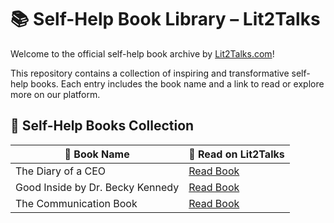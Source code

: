 # 📚 Self-Help Book Library – Lit2Talks

Welcome to the official self-help book archive by [Lit2Talks.com](https://www.lit2talks.com)!

This repository contains a collection of inspiring and transformative self-help books. Each entry includes the book name and a link to read or explore more on our platform.

## 📘 Self-Help Books Collection

| 📖 Book Name                                   | 🔗 Read on Lit2Talks |
|-----------------------------------------------|-----------------------|
| The Diary of a CEO                             | [Read Book](https://www.lit2talks.com/books/the-diary-of-a-ceo) |
| Good Inside by Dr. Becky Kennedy              | [Read Book](https://www.lit2talks.com/books/good-inside) |
| The Communication Book                        | [Read Book](https://www.lit2talks.com/books/the-communication-book) |
